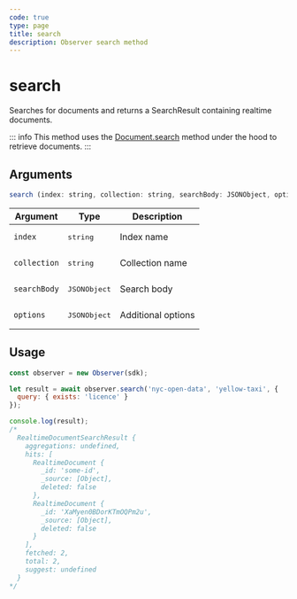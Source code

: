 ```yaml
---
code: true
type: page
title: search
description: Observer search method
---
```


# search

<SinceBadge version="7.8.0" />

Searches for documents and returns a SearchResult containing realtime
documents.

::: info
This method uses the [Document.search](/sdk/js/7/controllers/document/search) method under the hood to retrieve documents.
:::

## Arguments

```js
search (index: string, collection: string, searchBody: JSONObject, options: JSONObject): Promise<RealtimeDocumentSearchResult>
```

| Argument | Type | Description |
|----------|------|-------------|
| `index` | <pre>string</pre> | Index name |
| `collection` | <pre>string</pre> | Collection name |
| `searchBody` | <pre>JSONObject</pre> | Search body |
| `options` | <pre>JSONObject</pre> | Additional options |

## Usage

```js
const observer = new Observer(sdk);

let result = await observer.search('nyc-open-data', 'yellow-taxi', {
  query: { exists: 'licence' }
});

console.log(result);
/*
  RealtimeDocumentSearchResult {
    aggregations: undefined,
    hits: [
      RealtimeDocument {
        _id: 'some-id',
        _source: [Object],
        deleted: false
      },
      RealtimeDocument {
        _id: 'XaMyen0BDorKTmOQPm2u',
        _source: [Object],
        deleted: false
      }
    ],
    fetched: 2,
    total: 2,
    suggest: undefined
  }
*/
```